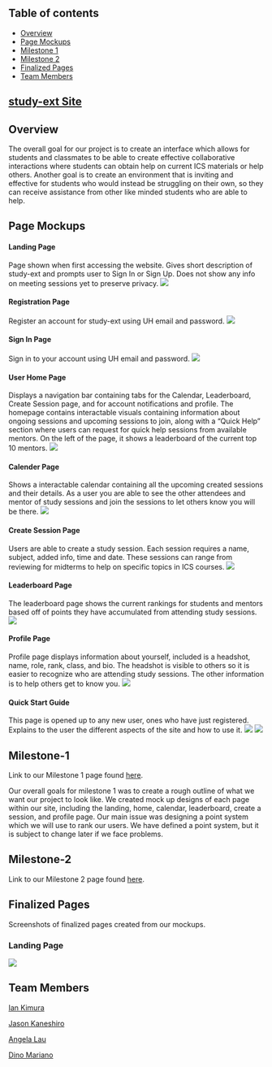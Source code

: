 ## Table of contents

* [Overview](#overview)
* [Page Mockups](#page-mockups)
* [Milestone 1](#milestone-1)
* [Milestone 2](#milestone-2)
* [Finalized Pages](#Finalized-Pages)
* [Team Members](#team-members)

## [study-ext Site](https://study-ext.xyz)

## Overview
The overall goal for our project is to create an interface which allows for students and classmates to be able to create effective collaborative interactions where students can obtain help on current ICS materials or help others. Another goal is to create an environment that is inviting and effective for students who would instead be struggling on their own, so they can receive assistance from other like minded students who are able to help. 

## Page Mockups

#### Landing Page
Page shown when first accessing the website. Gives short description of study-ext and prompts user to Sign In or Sign Up. Does not show any info on meeting sessions yet to preserve privacy. 
<img src="doc/landingPage.png">

#### Registration Page
Register an account for study-ext using UH email and password. 
<img src="doc/registerPage.png">

#### Sign In Page
Sign in to your account using UH email and password. 
<img src="doc/signInPage.png">

#### User Home Page
Displays a navigation bar containing tabs for the Calendar, Leaderboard, Create Session page, and for account notifications and profile. The homepage contains interactable visuals containing information about ongoing sessions and upcoming sessions to join, along with a “Quick Help” section where users can request for quick help sessions from available mentors. On the left of the page, it shows a leaderboard of the current top 10 mentors. 
<img src="doc/userHomePage.png">

#### Calender Page
Shows a interactable calendar containing all the upcoming created sessions and their details. As a user you are able to see the other attendees and mentor of study sessions and join the sessions to let others know you will be there. 
<img src="doc/calendarPage.png">

#### Create Session Page
Users are able to create a study session. Each session requires a name, subject, added info, time and date. These sessions can range from reviewing for midterms to help on specific topics in ICS courses. 
<img src="doc/createSessionPage.png">

#### Leaderboard Page
The leaderboard page shows the current rankings for students and mentors based off of points they have accumulated from attending study sessions. 
<img src="doc/leaderboardPage.png">

#### Profile Page
Profile page displays information about yourself, included is a headshot, name, role, rank, class, and bio. The headshot is visible to others so it is easier to recognize who are attending study sessions. The other information is to help others get to know you. 
<img src="doc/profilePage.png">

#### Quick Start Guide
This page is opened up to any new user, ones who have just registered. Explains to the user the different aspects of the site and how to use it. 
<img src="doc/quickStart1.PNG">
<img src="doc/quickStart2.PNG">

## Milestone-1
Link to our Milestone 1 page found [here](https://github.com/Study-ext/study-ext/projects/1). 

Our overall goals for milestone 1 was to create a rough outline of what we want our project to look like. We created mock up designs of each page within our site, including the landing, home, calendar, leaderboard, create a session, and profile page. Our main issue was designing a point system which we will use to rank our users. We have defined a point system, but it is subject to change later if we face problems. 

## Milestone-2
Link to our Milestone 2 page found [here](https://github.com/Study-ext/study-ext/projects/3?add_cards_query=is%3Aopen). 

## Finalized Pages
Screenshots of finalized pages created from our mockups. 

### Landing Page
[<img src="doc/landing-page.png">](https://study-ext.xyz)


## Team Members
[Ian Kimura](https://ian-kimura.github.io/)

[Jason Kaneshiro](https://jasonkaneshiro.github.io/)

[Angela Lau](https://angcylau.github.io/)

[Dino Mariano](https://d1lm.github.io/)

